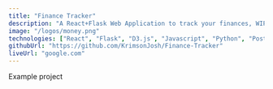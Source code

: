 ```yaml
---
title: "Finance Tracker"
description: "A React+Flask Web Application to track your finances, WIP"
image: "/logos/money.png"
technologies: ["React", "Flask", "D3.js", "Javascript", "Python", "PostgreSQL", "ORMS (SqlAlchemy)"]
githubUrl: "https://github.com/KrimsonJosh/Finance-Tracker"
liveUrl: "google.com"
---
```


Example project